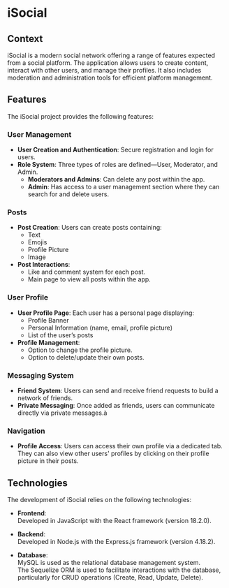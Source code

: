 # iSocial

## Context
iSocial is a modern social network offering a range of features expected from a social platform. The application allows users to create content, interact with other users, and manage their profiles. It also includes moderation and administration tools for efficient platform management.

## Features
The iSocial project provides the following features:

### User Management
- **User Creation and Authentication**: Secure registration and login for users.
- **Role System**: Three types of roles are defined—User, Moderator, and Admin.
  - **Moderators and Admins**: Can delete any post within the app.
  - **Admin**: Has access to a user management section where they can search for and delete users.

### Posts
- **Post Creation**: Users can create posts containing:
  - Text
  - Emojis
  - Profile Picture
  - Image
- **Post Interactions**:
  - Like and comment system for each post.
  - Main page to view all posts within the app.

### User Profile
- **User Profile Page**: Each user has a personal page displaying:
  - Profile Banner
  - Personal Information (name, email, profile picture)
  - List of the user’s posts
- **Profile Management**:
  - Option to change the profile picture.
  - Option to delete/update their own posts.

### Messaging System
- **Friend System**: Users can send and receive friend requests to build a network of friends.
- **Private Messaging**: Once added as friends, users can communicate directly via private messages.à

### Navigation
- **Profile Access**: Users can access their own profile via a dedicated tab. They can also view other users' profiles by clicking on their profile picture in their posts.

## Technologies
The development of iSocial relies on the following technologies:

- **Frontend**:  
  Developed in JavaScript with the React framework (version 18.2.0).
  
- **Backend**:  
  Developed in Node.js with the Express.js framework (version 4.18.2).
  
- **Database**:  
  MySQL is used as the relational database management system.  
  The Sequelize ORM is used to facilitate interactions with the database, particularly for CRUD operations (Create, Read, Update, Delete).
